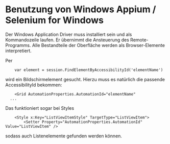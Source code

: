 # Benutzung von Windows Appium / Selenium for Windows

Der Windows Application Driver muss installiert sein und als Kommandozeile laufen. Er übernimmt die Ansteuerung des Remote-Programms. Alle Bestandteile der Oberfläche werden als Browser-Elemente interpretiert.

Per 
```
    var element = session.FindElementByAccessibilityId('elementName')
```

wird ein Bildschirmelement gesucht. Hierzu muss es natürlich die passende AccessibilityId bekommen:
```
    <Grid AutomationProperties.AutomationId="elementName"
  ...
```

Das funktioniert sogar bei Styles
```
    <Style x:Key="ListViewItemStyle" TargetType="ListViewItem">
        <Setter Property="AutomationProperties.AutomationId" Value="ListViewItem" />
```
sodass auch Listenelemente gefunden werden können.